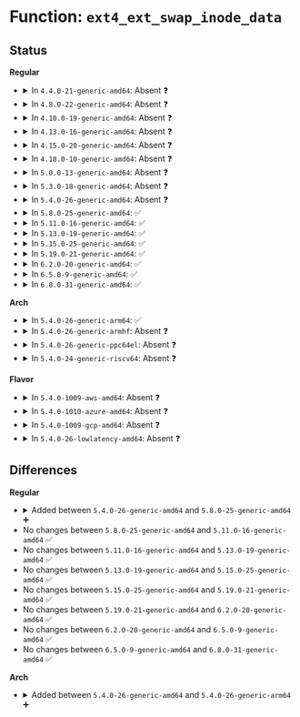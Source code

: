 # Function: <code>ext4_ext_swap_inode_data</code>

## Status
<b>Regular</b>
<ul>
<li>
<details>
<summary>In <code>4.4.0-21-generic-amd64</code>: Absent ❓</summary>

```json
{
  "name": "ext4_ext_swap_inode_data",
  "collision_type": "Unique Static",
  "inline_type": "Full",
  "funcs": [
    {
      "addr": 18446744071581780408,
      "name": "ext4_ext_swap_inode_data",
      "external": false,
      "loc": "fs/ext4/migrate.c:316",
      "file": "fs/ext4/migrate.c",
      "inline": "not declared, inlined",
      "caller_inline": [
        "fs/ext4/migrate.c:ext4_ext_migrate"
      ],
      "caller_func": []
    }
  ],
  "symbols": []
}
```
</details>
</li>
<li>
<details>
<summary>In <code>4.8.0-22-generic-amd64</code>: Absent ❓</summary>

```json
{
  "name": "ext4_ext_swap_inode_data",
  "collision_type": "Unique Static",
  "inline_type": "Full",
  "funcs": [
    {
      "addr": 18446744071581975303,
      "name": "ext4_ext_swap_inode_data",
      "external": false,
      "loc": "fs/ext4/migrate.c:316",
      "file": "fs/ext4/migrate.c",
      "inline": "not declared, inlined",
      "caller_inline": [
        "fs/ext4/migrate.c:ext4_ext_migrate"
      ],
      "caller_func": []
    }
  ],
  "symbols": []
}
```
</details>
</li>
<li>
<details>
<summary>In <code>4.10.0-19-generic-amd64</code>: Absent ❓</summary>

```json
{
  "name": "ext4_ext_swap_inode_data",
  "collision_type": "Unique Static",
  "inline_type": "Full",
  "funcs": [
    {
      "addr": 18446744071582065335,
      "name": "ext4_ext_swap_inode_data",
      "external": false,
      "loc": "fs/ext4/migrate.c:316",
      "file": "fs/ext4/migrate.c",
      "inline": "not declared, inlined",
      "caller_inline": [
        "fs/ext4/migrate.c:ext4_ext_migrate"
      ],
      "caller_func": []
    }
  ],
  "symbols": []
}
```
</details>
</li>
<li>
<details>
<summary>In <code>4.13.0-16-generic-amd64</code>: Absent ❓</summary>

```json
{
  "name": "ext4_ext_swap_inode_data",
  "collision_type": "Unique Static",
  "inline_type": "Full",
  "funcs": [
    {
      "addr": 18446744071582072175,
      "name": "ext4_ext_swap_inode_data",
      "external": false,
      "loc": "fs/ext4/migrate.c:316",
      "file": "fs/ext4/migrate.c",
      "inline": "not declared, inlined",
      "caller_inline": [
        "fs/ext4/migrate.c:ext4_ext_migrate"
      ],
      "caller_func": []
    }
  ],
  "symbols": []
}
```
</details>
</li>
<li>
<details>
<summary>In <code>4.15.0-20-generic-amd64</code>: Absent ❓</summary>

```json
{
  "name": "ext4_ext_swap_inode_data",
  "collision_type": "Unique Static",
  "inline_type": "Full",
  "funcs": [
    {
      "addr": 18446744071582221615,
      "name": "ext4_ext_swap_inode_data",
      "external": false,
      "loc": "fs/ext4/migrate.c:316",
      "file": "fs/ext4/migrate.c",
      "inline": "not declared, inlined",
      "caller_inline": [
        "fs/ext4/migrate.c:ext4_ext_migrate"
      ],
      "caller_func": []
    }
  ],
  "symbols": []
}
```
</details>
</li>
<li>
<details>
<summary>In <code>4.18.0-10-generic-amd64</code>: Absent ❓</summary>

```json
{
  "name": "ext4_ext_swap_inode_data",
  "collision_type": "Unique Static",
  "inline_type": "Full",
  "funcs": [
    {
      "addr": 18446744071582411468,
      "name": "ext4_ext_swap_inode_data",
      "external": false,
      "loc": "fs/ext4/migrate.c:309",
      "file": "fs/ext4/migrate.c",
      "inline": "not declared, inlined",
      "caller_inline": [
        "fs/ext4/migrate.c:ext4_ext_migrate"
      ],
      "caller_func": []
    }
  ],
  "symbols": []
}
```
</details>
</li>
<li>
<details>
<summary>In <code>5.0.0-13-generic-amd64</code>: Absent ❓</summary>

```json
{
  "name": "ext4_ext_swap_inode_data",
  "collision_type": "Unique Static",
  "inline_type": "Full",
  "funcs": [
    {
      "addr": 18446744071582510876,
      "name": "ext4_ext_swap_inode_data",
      "external": false,
      "loc": "fs/ext4/migrate.c:309",
      "file": "fs/ext4/migrate.c",
      "inline": "not declared, inlined",
      "caller_inline": [
        "fs/ext4/migrate.c:ext4_ext_migrate"
      ],
      "caller_func": []
    }
  ],
  "symbols": []
}
```
</details>
</li>
<li>
<details>
<summary>In <code>5.3.0-18-generic-amd64</code>: Absent ❓</summary>

```json
{
  "name": "ext4_ext_swap_inode_data",
  "collision_type": "Unique Static",
  "inline_type": "Full",
  "funcs": [
    {
      "addr": 18446744071582679899,
      "name": "ext4_ext_swap_inode_data",
      "external": false,
      "loc": "fs/ext4/migrate.c:309",
      "file": "fs/ext4/migrate.c",
      "inline": "not declared, inlined",
      "caller_inline": [
        "fs/ext4/migrate.c:ext4_ext_migrate"
      ],
      "caller_func": []
    }
  ],
  "symbols": []
}
```
</details>
</li>
<li>
<details>
<summary>In <code>5.4.0-26-generic-amd64</code>: Absent ❓</summary>

```json
{
  "name": "ext4_ext_swap_inode_data",
  "collision_type": "Unique Static",
  "inline_type": "Full",
  "funcs": [
    {
      "addr": 18446744071582781964,
      "name": "ext4_ext_swap_inode_data",
      "external": false,
      "loc": "fs/ext4/migrate.c:309",
      "file": "fs/ext4/migrate.c",
      "inline": "not declared, inlined",
      "caller_inline": [
        "fs/ext4/migrate.c:ext4_ext_migrate"
      ],
      "caller_func": []
    }
  ],
  "symbols": []
}
```
</details>
</li>
<li>
<details>
<summary>In <code>5.8.0-25-generic-amd64</code>: ✅</summary>

```c
int ext4_ext_swap_inode_data(handle_t * handle, struct inode * inode, struct inode * tmp_inode)
```

```json
{
  "name": "ext4_ext_swap_inode_data",
  "collision_type": "Unique Static",
  "inline_type": "No",
  "funcs": [
    {
      "addr": 18446744071583092928,
      "name": "ext4_ext_swap_inode_data",
      "external": false,
      "loc": "fs/ext4/migrate.c:287",
      "file": "fs/ext4/migrate.c",
      "inline": "seen, unknown",
      "caller_inline": [],
      "caller_func": [
        "fs/ext4/migrate.c:ext4_ext_migrate"
      ]
    }
  ],
  "symbols": [
    {
      "addr": 18446744071583092928,
      "name": "ext4_ext_swap_inode_data",
      "section": ".text",
      "bind": "STB_LOCAL",
      "size": 645
    }
  ]
}
```
</details>
</li>
<li>
<details>
<summary>In <code>5.11.0-16-generic-amd64</code>: ✅</summary>

```c
int ext4_ext_swap_inode_data(handle_t * handle, struct inode * inode, struct inode * tmp_inode)
```

```json
{
  "name": "ext4_ext_swap_inode_data",
  "collision_type": "Unique Static",
  "inline_type": "No",
  "funcs": [
    {
      "addr": 18446744071583171872,
      "name": "ext4_ext_swap_inode_data",
      "external": false,
      "loc": "fs/ext4/migrate.c:287",
      "file": "fs/ext4/migrate.c",
      "inline": "seen, unknown",
      "caller_inline": [],
      "caller_func": [
        "fs/ext4/migrate.c:ext4_ext_migrate"
      ]
    }
  ],
  "symbols": [
    {
      "addr": 18446744071583171872,
      "name": "ext4_ext_swap_inode_data",
      "section": ".text",
      "bind": "STB_LOCAL",
      "size": 645
    }
  ]
}
```
</details>
</li>
<li>
<details>
<summary>In <code>5.13.0-19-generic-amd64</code>: ✅</summary>

```c
int ext4_ext_swap_inode_data(handle_t * handle, struct inode * inode, struct inode * tmp_inode)
```

```json
{
  "name": "ext4_ext_swap_inode_data",
  "collision_type": "Unique Static",
  "inline_type": "No",
  "funcs": [
    {
      "addr": 18446744071583198192,
      "name": "ext4_ext_swap_inode_data",
      "external": false,
      "loc": "fs/ext4/migrate.c:287",
      "file": "fs/ext4/migrate.c",
      "inline": "seen, unknown",
      "caller_inline": [],
      "caller_func": [
        "fs/ext4/migrate.c:ext4_ext_migrate"
      ]
    }
  ],
  "symbols": [
    {
      "addr": 18446744071583198192,
      "name": "ext4_ext_swap_inode_data",
      "section": ".text",
      "bind": "STB_LOCAL",
      "size": 878
    }
  ]
}
```
</details>
</li>
<li>
<details>
<summary>In <code>5.15.0-25-generic-amd64</code>: ✅</summary>

```c
int ext4_ext_swap_inode_data(handle_t * handle, struct inode * inode, struct inode * tmp_inode)
```

```json
{
  "name": "ext4_ext_swap_inode_data",
  "collision_type": "Unique Static",
  "inline_type": "No",
  "funcs": [
    {
      "addr": 18446744071583541376,
      "name": "ext4_ext_swap_inode_data",
      "external": false,
      "loc": "fs/ext4/migrate.c:287",
      "file": "fs/ext4/migrate.c",
      "inline": "seen, unknown",
      "caller_inline": [],
      "caller_func": [
        "fs/ext4/migrate.c:ext4_ext_migrate"
      ]
    }
  ],
  "symbols": [
    {
      "addr": 18446744071583541376,
      "name": "ext4_ext_swap_inode_data",
      "section": ".text",
      "bind": "STB_LOCAL",
      "size": 878
    }
  ]
}
```
</details>
</li>
<li>
<details>
<summary>In <code>5.19.0-21-generic-amd64</code>: ✅</summary>

```c
int ext4_ext_swap_inode_data(handle_t * handle, struct inode * inode, struct inode * tmp_inode)
```

```json
{
  "name": "ext4_ext_swap_inode_data",
  "collision_type": "Unique Static",
  "inline_type": "No",
  "funcs": [
    {
      "addr": 18446744071584074832,
      "name": "ext4_ext_swap_inode_data",
      "external": false,
      "loc": "fs/ext4/migrate.c:287",
      "file": "fs/ext4/migrate.c",
      "inline": "seen, unknown",
      "caller_inline": [],
      "caller_func": [
        "fs/ext4/migrate.c:ext4_ext_migrate"
      ]
    }
  ],
  "symbols": [
    {
      "addr": 18446744071584074832,
      "name": "ext4_ext_swap_inode_data",
      "section": ".text",
      "bind": "STB_LOCAL",
      "size": 931
    }
  ]
}
```
</details>
</li>
<li>
<details>
<summary>In <code>6.2.0-20-generic-amd64</code>: ✅</summary>

```c
int ext4_ext_swap_inode_data(handle_t * handle, struct inode * inode, struct inode * tmp_inode)
```

```json
{
  "name": "ext4_ext_swap_inode_data",
  "collision_type": "Unique Static",
  "inline_type": "No",
  "funcs": [
    {
      "addr": 18446744071584707552,
      "name": "ext4_ext_swap_inode_data",
      "external": false,
      "loc": "fs/ext4/migrate.c:286",
      "file": "fs/ext4/migrate.c",
      "inline": "seen, unknown",
      "caller_inline": [],
      "caller_func": [
        "fs/ext4/migrate.c:ext4_ext_migrate"
      ]
    }
  ],
  "symbols": [
    {
      "addr": 18446744071584707552,
      "name": "ext4_ext_swap_inode_data",
      "section": ".text",
      "bind": "STB_LOCAL",
      "size": 931
    }
  ]
}
```
</details>
</li>
<li>
<details>
<summary>In <code>6.5.0-9-generic-amd64</code>: ✅</summary>

```c
int ext4_ext_swap_inode_data(handle_t * handle, struct inode * inode, struct inode * tmp_inode)
```

```json
{
  "name": "ext4_ext_swap_inode_data",
  "collision_type": "Unique Static",
  "inline_type": "No",
  "funcs": [
    {
      "addr": 18446744071584931360,
      "name": "ext4_ext_swap_inode_data",
      "external": false,
      "loc": "fs/ext4/migrate.c:286",
      "file": "fs/ext4/migrate.c",
      "inline": "seen, unknown",
      "caller_inline": [],
      "caller_func": [
        "fs/ext4/migrate.c:ext4_ext_migrate"
      ]
    }
  ],
  "symbols": [
    {
      "addr": 18446744071584931360,
      "name": "ext4_ext_swap_inode_data",
      "section": ".text",
      "bind": "STB_LOCAL",
      "size": 899
    }
  ]
}
```
</details>
</li>
<li>
<details>
<summary>In <code>6.8.0-31-generic-amd64</code>: ✅</summary>

```c
int ext4_ext_swap_inode_data(handle_t * handle, struct inode * inode, struct inode * tmp_inode)
```

```json
{
  "name": "ext4_ext_swap_inode_data",
  "collision_type": "Unique Static",
  "inline_type": "No",
  "funcs": [
    {
      "addr": 18446744071585162912,
      "name": "ext4_ext_swap_inode_data",
      "external": false,
      "loc": "fs/ext4/migrate.c:286",
      "file": "fs/ext4/migrate.c",
      "inline": "seen, unknown",
      "caller_inline": [],
      "caller_func": [
        "fs/ext4/migrate.c:ext4_ext_migrate"
      ]
    }
  ],
  "symbols": [
    {
      "addr": 18446744071585162912,
      "name": "ext4_ext_swap_inode_data",
      "section": ".text",
      "bind": "STB_LOCAL",
      "size": 899
    }
  ]
}
```
</details>
</li>
</ul>
<b>Arch</b>
<ul>
<li>
<details>
<summary>In <code>5.4.0-26-generic-arm64</code>: ✅</summary>

```c
int ext4_ext_swap_inode_data(handle_t * handle, struct inode * inode, struct inode * tmp_inode)
```

```json
{
  "name": "ext4_ext_swap_inode_data",
  "collision_type": "Unique Static",
  "inline_type": "No",
  "funcs": [
    {
      "addr": 18446603336494449344,
      "name": "ext4_ext_swap_inode_data",
      "external": false,
      "loc": "fs/ext4/migrate.c:309",
      "file": "fs/ext4/migrate.c",
      "inline": "seen, unknown",
      "caller_inline": [],
      "caller_func": [
        "fs/ext4/migrate.c:ext4_ext_migrate"
      ]
    }
  ],
  "symbols": [
    {
      "addr": 18446603336494449344,
      "name": "ext4_ext_swap_inode_data",
      "section": ".text",
      "bind": "STB_LOCAL",
      "size": 820
    }
  ]
}
```
</details>
</li>
<li>
<details>
<summary>In <code>5.4.0-26-generic-armhf</code>: Absent ❓</summary>

```json
{
  "name": "ext4_ext_swap_inode_data",
  "collision_type": "Unique Static",
  "inline_type": "Full",
  "funcs": [
    {
      "addr": 3227886300,
      "name": "ext4_ext_swap_inode_data",
      "external": false,
      "loc": "fs/ext4/migrate.c:309",
      "file": "fs/ext4/migrate.c",
      "inline": "not declared, inlined",
      "caller_inline": [
        "fs/ext4/migrate.c:ext4_ext_migrate"
      ],
      "caller_func": []
    }
  ],
  "symbols": []
}
```
</details>
</li>
<li>
<details>
<summary>In <code>5.4.0-26-generic-ppc64el</code>: Absent ❓</summary>

```json
{
  "name": "ext4_ext_swap_inode_data",
  "collision_type": "Unique Static",
  "inline_type": "Full",
  "funcs": [
    {
      "addr": 13835058055288203736,
      "name": "ext4_ext_swap_inode_data",
      "external": false,
      "loc": "fs/ext4/migrate.c:309",
      "file": "fs/ext4/migrate.c",
      "inline": "not declared, inlined",
      "caller_inline": [
        "fs/ext4/migrate.c:ext4_ext_migrate"
      ],
      "caller_func": []
    }
  ],
  "symbols": []
}
```
</details>
</li>
<li>
<details>
<summary>In <code>5.4.0-24-generic-riscv64</code>: Absent ❓</summary>

```json
{
  "name": "ext4_ext_swap_inode_data",
  "collision_type": "Unique Static",
  "inline_type": "Full",
  "funcs": [
    {
      "addr": 18446743936273860154,
      "name": "ext4_ext_swap_inode_data",
      "external": false,
      "loc": "fs/ext4/migrate.c:309",
      "file": "fs/ext4/migrate.c",
      "inline": "not declared, inlined",
      "caller_inline": [
        "fs/ext4/migrate.c:ext4_ext_migrate"
      ],
      "caller_func": []
    }
  ],
  "symbols": []
}
```
</details>
</li>
</ul>
<b>Flavor</b>
<ul>
<li>
<details>
<summary>In <code>5.4.0-1009-aws-amd64</code>: Absent ❓</summary>

```json
{
  "name": "ext4_ext_swap_inode_data",
  "collision_type": "Unique Static",
  "inline_type": "Full",
  "funcs": [
    {
      "addr": 18446744071582750700,
      "name": "ext4_ext_swap_inode_data",
      "external": false,
      "loc": "fs/ext4/migrate.c:309",
      "file": "fs/ext4/migrate.c",
      "inline": "not declared, inlined",
      "caller_inline": [
        "fs/ext4/migrate.c:ext4_ext_migrate"
      ],
      "caller_func": []
    }
  ],
  "symbols": []
}
```
</details>
</li>
<li>
<details>
<summary>In <code>5.4.0-1010-azure-amd64</code>: Absent ❓</summary>

```json
{
  "name": "ext4_ext_swap_inode_data",
  "collision_type": "Unique Static",
  "inline_type": "Full",
  "funcs": [
    {
      "addr": 18446744071582687868,
      "name": "ext4_ext_swap_inode_data",
      "external": false,
      "loc": "fs/ext4/migrate.c:309",
      "file": "fs/ext4/migrate.c",
      "inline": "not declared, inlined",
      "caller_inline": [
        "fs/ext4/migrate.c:ext4_ext_migrate"
      ],
      "caller_func": []
    }
  ],
  "symbols": []
}
```
</details>
</li>
<li>
<details>
<summary>In <code>5.4.0-1009-gcp-amd64</code>: Absent ❓</summary>

```json
{
  "name": "ext4_ext_swap_inode_data",
  "collision_type": "Unique Static",
  "inline_type": "Full",
  "funcs": [
    {
      "addr": 18446744071582740556,
      "name": "ext4_ext_swap_inode_data",
      "external": false,
      "loc": "fs/ext4/migrate.c:309",
      "file": "fs/ext4/migrate.c",
      "inline": "not declared, inlined",
      "caller_inline": [
        "fs/ext4/migrate.c:ext4_ext_migrate"
      ],
      "caller_func": []
    }
  ],
  "symbols": []
}
```
</details>
</li>
<li>
<details>
<summary>In <code>5.4.0-26-lowlatency-amd64</code>: Absent ❓</summary>

```json
{
  "name": "ext4_ext_swap_inode_data",
  "collision_type": "Unique Static",
  "inline_type": "Full",
  "funcs": [
    {
      "addr": 18446744071582825820,
      "name": "ext4_ext_swap_inode_data",
      "external": false,
      "loc": "fs/ext4/migrate.c:309",
      "file": "fs/ext4/migrate.c",
      "inline": "not declared, inlined",
      "caller_inline": [
        "fs/ext4/migrate.c:ext4_ext_migrate"
      ],
      "caller_func": []
    }
  ],
  "symbols": []
}
```
</details>
</li>
</ul>

## Differences
<b>Regular</b>
<ul>
<li>
<details>
<summary>Added between <code>5.4.0-26-generic-amd64</code> and <code>5.8.0-25-generic-amd64</code> ➕</summary>

```c
int ext4_ext_swap_inode_data(handle_t * handle, struct inode * inode, struct inode * tmp_inode)
```
</details>
</li>
<li>
No changes between <code>5.8.0-25-generic-amd64</code> and <code>5.11.0-16-generic-amd64</code> ✅
</li>
<li>
No changes between <code>5.11.0-16-generic-amd64</code> and <code>5.13.0-19-generic-amd64</code> ✅
</li>
<li>
No changes between <code>5.13.0-19-generic-amd64</code> and <code>5.15.0-25-generic-amd64</code> ✅
</li>
<li>
No changes between <code>5.15.0-25-generic-amd64</code> and <code>5.19.0-21-generic-amd64</code> ✅
</li>
<li>
No changes between <code>5.19.0-21-generic-amd64</code> and <code>6.2.0-20-generic-amd64</code> ✅
</li>
<li>
No changes between <code>6.2.0-20-generic-amd64</code> and <code>6.5.0-9-generic-amd64</code> ✅
</li>
<li>
No changes between <code>6.5.0-9-generic-amd64</code> and <code>6.8.0-31-generic-amd64</code> ✅
</li>
</ul>
<b>Arch</b>
<ul>
<li>
<details>
<summary>Added between <code>5.4.0-26-generic-amd64</code> and <code>5.4.0-26-generic-arm64</code> ➕</summary>

```c
int ext4_ext_swap_inode_data(handle_t * handle, struct inode * inode, struct inode * tmp_inode)
```
</details>
</li>
</ul>
